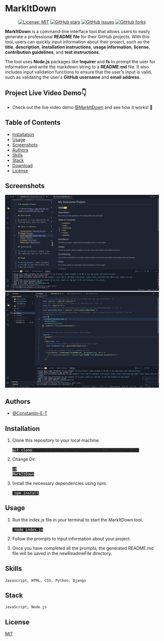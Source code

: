 # MarkItDown

<div align="center">

[![License: MIT](https://img.shields.io/badge/License-MIT-yellow.svg?color=brightgreen)](https://opensource.org/licenses/MIT)
[![GitHub stars](https://img.shields.io/github/stars/Constantin-E-T/MarkItDown.svg?color=blueviolet)](https://github.com/Constantin-E-T/MarkItDown/stargazers)
[![GitHub issues](https://img.shields.io/github/issues/Constantin-E-T/MarkItDown.svg?color=orange)](https://github.com/Constantin-E-T/MarkItDown/issues)
[![GitHub forks](https://img.shields.io/github/forks/Constantin-E-T/MarkItDown.svg?color=yellowgreen)](https://github.com/Constantin-E-T/MarkItDown/network)

</div>

<p><strong>MarkItDown</strong> is a command-line interface tool that allows users to easily generate a professional <strong>README file</strong> for their GitHub projects. With this tool, users can quickly input information about their project, such as the <strong>title</strong>, <strong>description</strong>, <strong>installation instructions</strong>, <strong>usage information</strong>, <strong>license</strong>, <strong>contribution guidelines</strong>, and <strong>test instructions</strong>.</p>

<p>The tool uses <strong>Node.js</strong> packages like <strong>Inquirer</strong> and <strong>fs</strong> to prompt the user for information and write the markdown string to a <strong>README.md</strong> file. It also includes input validation functions to ensure that the user's input is valid, such as validating the user's <strong>GitHub username</strong> and <strong>email address</strong>.</p>

## Project Live Video Demo👇

* Check out the live video demo [@MarkItDown](https://drive.google.com/file/d/1R22T2q9FY4P7ZfJRNlem_Jbo8aS7JdEq/view) and see how it works! 🚀

## Table of Contents

* [Installation](#installation)
* [Usage](#usage)
* [Screenshots](#screenshots)
* [Authors](#authors)
* [Skills](#skills)
* [Stack](#stack)
* [Download](#download)
* [License](#license)

## Screenshots
![App Screenshot](./assets/images/MarkItDown1.png)
![App Screenshot](./assets/images/MarkItDown2.png)

## Authors

* [@Constantin-E-T](https://github.com/Constantin-E-T/)

## Installation

1. Clone this repository to your local machine.

    <code style="background-color: #2d2d2d; color: white">git clone https://github.com/Constantin-E-T/MarkItDown.git</code>

2. Change Dir.

    <code style="background-color: #2d2d2d; color: white">cd MarkItDown</code>

2. Install the necessary dependencies using npm.

    <code style="background-color: #2d2d2d; color: white"> npm install </code>

## Usage

1. Run the index.js file in your terminal to start the MarkItDown tool.

    <code style="background-color: #2d2d2d; color: white"> node index.js </code>

2. Follow the prompts to input information about your project.

3. Once you have completed all the prompts, the generated README.md file will be saved in the newReadmeFile directory.

## Skills

    Javascript, HTML, CSS, Python, Django

## Stack

    JavaScript, Node.js

## License

[MIT](https://choosealicense.com/licenses/mit/)

